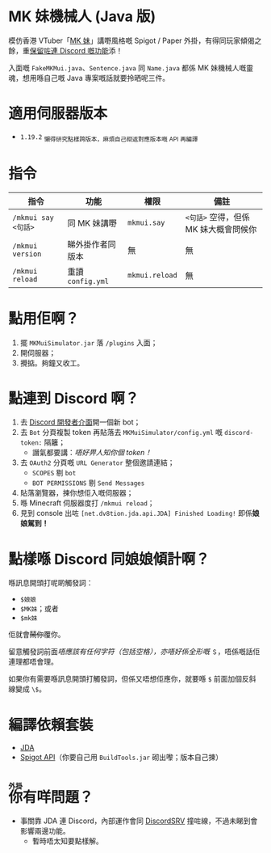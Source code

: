 # MK 妹機械人 (Java 版)
模仿香港 VTuber「[MK 妹](https://www.youtube.com/channel/UCO62chyehk6pX7OitrnJAUg)」講嘢風格嘅 Spigot / Paper 外掛，有得同玩家傾偈之餘，重[保留咗連 Discord 嘅功能](https://github.com/tommycs127/mkmui-simulator)添！

入面嘅 `FakeMKMui.java`、`Sentence.java` 同 `Name.java` 都係 MK 妹機械人嘅靈魂，想用喺自己嘅 Java 專案嘅話就要拎晒呢三件。

# 適用伺服器版本
* `1.19.2` <sub>懶得研究點樣跨版本，麻煩自己砌返對應版本嘅 API 再編譯</sub>

# 指令
| 指令 | 功能 | 權限 | 備註 |
| --- | --- | --- | --- |
| `/mkmui say <句話>` | 同 MK 妹講嘢 | `mkmui.say` | `<句話>` 空得，但係 MK 妹大概會問候你 |
| `/mkmui version` | 睇外掛作者同版本 | 無 | 無 |
| `/mkmui reload` | 重讀 `config.yml` | `mkmui.reload` | 無 |


# 點用佢啊？
1. 擺 `MKMuiSimulator.jar` 落 `/plugins` 入面；
2. 開伺服器；
3. 攪掂。夠鐘又收工。

# 點連到 Discord 啊？
1. 去 [Discord 開發者介面](https://discord.com/developers/applications/)開一個新 bot；
2. 去 `Bot` 分頁複製 token 再貼落去 `MKMuiSimulator/config.yml` 嘅 `discord-token:` 隔籬；
   * 譖氣都要講：*唔好畀人知你個 token！*
3. 去 `OAuth2` 分頁嘅 `URL Generator` 整個邀請連結；
   * `SCOPES` 剔 `bot`
   * `BOT PERMISSIONS` 剔 `Send Messages`
4. 貼落瀏覽器，揀你想佢入嘅伺服器；
5. 喺 Minecraft 伺服器度打 `/mkmui reload`；
6. 見到 console 出咗 `[net.dv8tion.jda.api.JDA] Finished Loading!` 即係**娘娘駕到！**

# 點樣喺 Discord 同娘娘傾計啊？
喺訊息開頭打呢啲觸發詞：
* `$娘娘`
* `$MK妹`；或者
* `$mk妹`

佢就會~~鬧你~~覆你。

留意觸發詞前面*唔應該有任何字符（包括空格），亦唔好係全形嘅* `＄`，唔係嘅話佢連理都唔會理。

如果你有需要喺訊息開頭打觸發詞，但係又唔想佢應你，就要喺 `$` 前面加個反斜線變成 `\$`。

# 編譯依賴套裝
* [JDA](https://github.com/DV8FromTheWorld/JDA)
* [Spigot API](https://www.spigotmc.org/wiki/buildtools/)（你要自己用 `BuildTools.jar` 砌出嚟；版本自己揀）

# <ruby>你<rp>（</rp><rt>外掛</rt><rp>）</rp></ruby>有咩問題？
* 事關靠 JDA 連 Discord，內部運作會同 [DiscordSRV](https://github.com/DiscordSRV/DiscordSRV) 撞咗線，不過未睇到會影響兩邊功能。
  * 暫時唔太知要點樣解。
